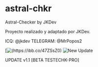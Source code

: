 # astral-chkr
Astral-Checker by JKDev 


Proyecto realizado y adaptado por JKDev.


ICQ: @jkdev
TELEGRAM: @MrPopos2


[![(https://ibb.co/47ZSsZ0)](https://www.youtube.com/watch?v=TQ7MSGshEE4&feature=youtu.be "AstralChecker")
![New Update](https://raw.githubusercontent.com/parzibyte/WaterPy/master/assets/ImagenV1.png)

UPDATE v1.1 [BETA TESTECHK-PRO]
